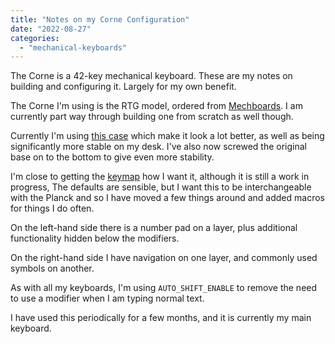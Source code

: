 ```yaml
---
title: "Notes on my Corne Configuration"
date: "2022-08-27"
categories: 
  - "mechanical-keyboards"
---
```


The Corne is a 42-key mechanical keyboard. These are my notes on building and configuring it. Largely for my own benefit.

The Corne I'm using is the RTG model, ordered from [Mechboards](https://mechboards.co.uk/). I am currently part way through building one from scratch as well though.

Currently I'm using [this case](https://www.etsy.com/uk/listing/1179555093/high-profile-corne-3dp-case) which make it look a lot better, as well as being significantly more stable on my desk. I've also now screwed the original base on to the bottom to give even more stability.

I'm close to getting the [keymap](https://github.com/teknostatik/keyboards/blob/main/corne/keymap.c) how I want it, although it is still a work in progress, The defaults are sensible, but I want this to be interchangeable with the Planck and so I have moved a few things around and added macros for things I do often.

On the left-hand side there is a number pad on a layer, plus additional functionality hidden below the modifiers.

On the right-hand side I have navigation on one layer, and commonly used symbols on another.

As with all my keyboards, I'm using `AUTO_SHIFT_ENABLE` to remove the need to use a modifier when I am typing normal text.

I have used this periodically for a few months, and it is currently my main keyboard.
